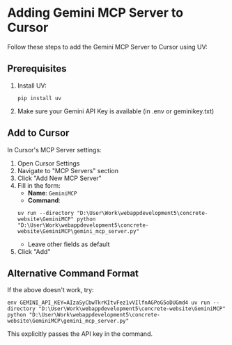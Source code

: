 # Adding Gemini MCP Server to Cursor

Follow these steps to add the Gemini MCP Server to Cursor using UV:

## Prerequisites

1. Install UV:
   ```
   pip install uv
   ```

2. Make sure your Gemini API Key is available (in .env or geminikey.txt)

## Add to Cursor

In Cursor's MCP Server settings:

1. Open Cursor Settings
2. Navigate to "MCP Servers" section
3. Click "Add New MCP Server"
4. Fill in the form:
   - **Name**: `GeminiMCP`
   - **Command**: 
   ```
   uv run --directory "D:\User\Work\webappdevelopment5\concrete-website\GeminiMCP" python "D:\User\Work\webappdevelopment5\concrete-website\GeminiMCP\gemini_mcp_server.py"
   ```
   - Leave other fields as default
5. Click "Add"

## Alternative Command Format

If the above doesn't work, try:

```
env GEMINI_API_KEY=AIzaSyCbwTkrKItvFez1vVIlfnAGPoG5oDUGmd4 uv run --directory "D:\User\Work\webappdevelopment5\concrete-website\GeminiMCP" python "D:\User\Work\webappdevelopment5\concrete-website\GeminiMCP\gemini_mcp_server.py"
```

This explicitly passes the API key in the command. 